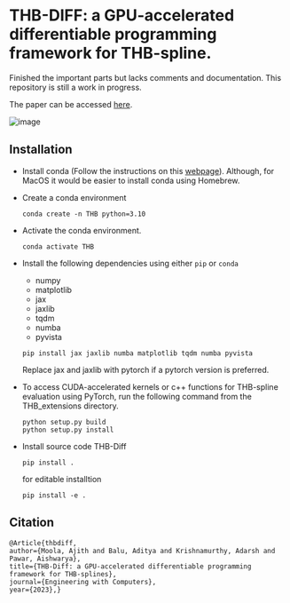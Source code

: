 # THB-DIFF: a GPU-accelerated differentiable programming framework for THB-spline.

Finished the important parts but lacks comments and documentation. This repository is still a work in progress.

The paper can be accessed [here](https://rdcu.be/dyLQl).

![image](https://github.com/ajithmoola/THB/assets/113499868/3bb2f1d4-de0a-4d86-a8f5-db4c7eab0466)

## Installation

- Install conda (Follow the instructions on this [webpage](https://docs.anaconda.com/free/miniconda/miniconda-install/)). Although, for MacOS it would be easier to install conda using Homebrew.

- Create a conda environment

    ```
    conda create -n THB python=3.10
    ```

- Activate the conda environment.

  ```
  conda activate THB
  ```

- Install the following dependencies using either ```pip``` or ```conda```
    - numpy
    - matplotlib
    - jax
    - jaxlib
    - tqdm
    - numba
    - pyvista


    ```
    pip install jax jaxlib numba matplotlib tqdm numba pyvista
    ```

    Replace jax and jaxlib with pytorch if a pytorch version is preferred.

- To access CUDA-accelerated kernels or c++ functions for THB-spline evaluation using PyTorch, run the following command from the THB_extensions directory.

    ```
    python setup.py build
    python setup.py install
    ```

- Install source code THB-Diff

    ```
    pip install .
    ```
    for editable installtion
    ```
    pip install -e .
    ```

## Citation
```
@Article{thbdiff,
author={Moola, Ajith and Balu, Aditya and Krishnamurthy, Adarsh and Pawar, Aishwarya},
title={THB-Diff: a GPU-accelerated differentiable programming framework for THB-splines},
journal={Engineering with Computers},
year={2023},}
```
